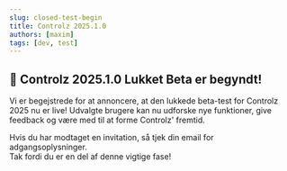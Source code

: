 ```yaml
---
slug: closed-test-begin
title: Controlz 2025.1.0
authors: [maxim]
tags: [dev, test]
---
```


## 🚀 Controlz 2025.1.0 Lukket Beta er begyndt!

Vi er begejstrede for at annoncere, at den lukkede beta-test for Controlz 2025 nu er live! Udvalgte brugere kan nu udforske nye funktioner, give feedback og være med til at forme Controlz' fremtid.

<!-- truncate -->

Hvis du har modtaget en invitation, så tjek din email for adgangsoplysninger.  
Tak fordi du er en del af denne vigtige fase!